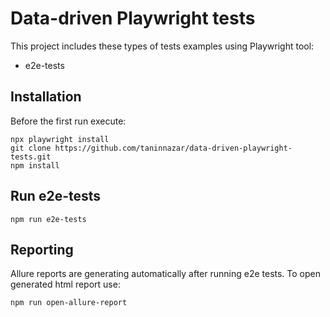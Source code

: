 # Data-driven Playwright tests

This project includes these types of tests examples using Playwright tool:
- e2e-tests

## Installation
Before the first run execute:
```
npx playwright install
git clone https://github.com/taninnazar/data-driven-playwright-tests.git
npm install
```

## Run e2e-tests
```
npm run e2e-tests
```

## Reporting

Allure reports are generating automatically after running e2e tests.
To open generated html report use:
```
npm run open-allure-report
```
